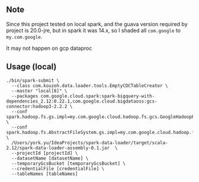 ## Note
Since this project tested on local spark, and the guava version required by project is 20.0-jre, 
but in spark it was 14.x, so I shaded all `com.google` to `my.com.google`.

It may not happen on gcp dataproc


## Usage (local)
```
./bin/spark-submit \
  --class com.kouzoh.data.loader.tools.EmptyCDCTableCreator \
  --master "local[8]" \
  --packages com.google.cloud.spark:spark-bigquery-with-dependencies_2.12:0.22.1,com.google.cloud.bigdataoss:gcs-connector:hadoop3-2.2.2 \
  --conf spark.hadoop.fs.gs.impl=my.com.google.cloud.hadoop.fs.gcs.GoogleHadoopFileSystem \
  --conf spark.hadoop.fs.AbstractFileSystem.gs.impl=my.com.google.cloud.hadoop.fs.gcs.GoogleHadoopFS \
  /Users/york.yu/IdeaProjects/spark-data-loader/target/scala-2.12/spark-data-loader-assembly-0.1.jar  \
  --projectId [projectId] \
  --datasetName [datasetName] \
  --temporaryGcsBucket [temporaryGcsBucket] \
  --credentialFile [credentialFile] \
  --tableNames [tableNames]
```